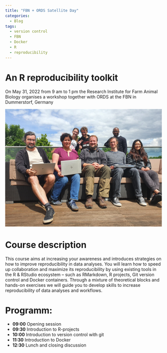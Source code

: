 ```yaml
---
title: "FBN + ORDS Satellite Day"
categories:
  - Blog
tags:
  - version control
  - FBN
  - Docker
  - R
  - reproducibility
---
```


# An R reproducibility toolkit

On May 31, 2022 from 9 am to 1 pm the Research Institute for Farm Animal Biology organises a workshop together with ORDS at the FBN in Dummerstorf, Germany 

![2022_05_31_Sat_Day](/assets/images/2022_05_31_20220531_123826.jpg)

# Course description

This course aims at increasing your awareness and introduces strategies on how to improve reproducibility in data analyses.
You will learn how to speed up collaboration and maximize its reproducibility by using existing tools in the R & RStudio ecosystem – such as RMarkdown, R projects, Git version control and Docker containers. Through a mixture of theoretical blocks and hands-on exercises we will guide you to develop skills to increase reproducibility of data analyses and workflows.


# Programm:

* **09:00** Opening session
* **09:30** Introduction to R-projects
* **10:00** Introduction to version control with git
* **11:30** Introduction to Docker
* **12:30** Lunch and closing discussion


